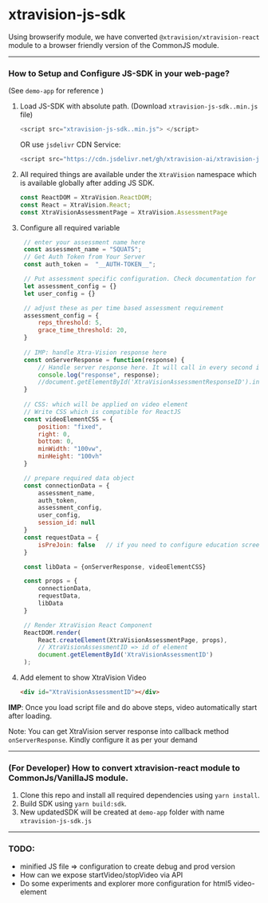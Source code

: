 # xtravision-js-sdk


Using browserify module, we have converted `@xtravision/xtravision-react` module to a browser friendly version of the CommonJS module.

---

### How to Setup and Configure JS-SDK in your web-page?  
 (See `demo-app` for reference )  

 1. Load JS-SDK with absolute path. (Download `xtravision-js-sdk..min.js` file)
    ```javascript
    <script src="xtravision-js-sdk..min.js"> </script>
    ```
    OR use `jsdelivr` CDN Service:
    
    ```javascript
    <script src="https://cdn.jsdelivr.net/gh/xtravision-ai/xtravision-js-SDK@1.1.0/xtravision-js-sdk.min.js"> </script>
    ```

   
 2. All required things are available under the `XtraVision` namespace which is available globally after adding JS SDK. 

    ```javascript
    const ReactDOM = XtraVision.ReactDOM;
    const React = XtraVision.React;
    const XtraVisionAssessmentPage = XtraVision.AssessmentPage
    ```
3. Configure all required variable

   ```javascript
    // enter your assessment name here
    const assessment_name = "SQUATS"; 
    // Get Auth Token from Your Server
    const auth_token =  "__AUTH-TOKEN__"; 

    // Put assessment specific configuration. Check documentation for further details
    let assessment_config = {} 
    let user_config = {} 

    // adjust these as per time based assessment requirement 
    assessment_config = {
        reps_threshold: 5,
        grace_time_threshold: 20,
    }
    
    // IMP: handle Xtra-Vision response here
    const onServerResponse = function(response) {
        // Handle server response here. It will call in every second in ideal situation.
        console.log("response", response);
        //document.getElementById('XtraVisionAssessmentResponseID').innerHTML = JSON.stringify(response)
    }
    
    // CSS: which will be applied on video element
    // Write CSS which is compatible for ReactJS
    const videoElementCSS = {
        position: "fixed",
        right: 0,
        bottom: 0,
        minWidth: "100vw",
        minHeight: "100vh"
    }

    // prepare required data object
    const connectionData = {
        assessment_name,
        auth_token,
        assessment_config,
        user_config,
        session_id: null
    }
    const requestData = {
        isPreJoin: false   // if you need to configure education screen then use this, else set to False
    }

    const libData = {onServerResponse, videoElementCSS}

    const props = {
        connectionData, 
        requestData,
        libData
    }

    // Render XtraVision React Component
    ReactDOM.render(
        React.createElement(XtraVisionAssessmentPage, props),
        // XtraVisionAssessmentID => id of element
        document.getElementById('XtraVisionAssessmentID') 
    );
   ```

4. Add element to show XtraVision Video

   ```html
   <div id="XtraVisionAssessmentID"></div>
   ```

**IMP**: Once you load script file and do above steps, video automatically start after loading. 


Note: You can get XtraVision server response into callback method `onServerResponse`. Kindly configure it as per your demand

----

### (For Developer) How to convert xtravision-react module to CommonJs/VanillaJS module. 

   1. Clone this repo and install all required dependencies using `yarn install`.  
   2. Build SDK using `yarn build:sdk`.  
   3. New updatedSDK will be created at `demo-app` folder with name `xtravision-js-sdk.js`   



----


### TODO:

- minified JS file => configuration to create debug and prod version 
- How can we expose startVideo/stopVideo via API
- Do some experiments and explorer more configuration for html5 video-element